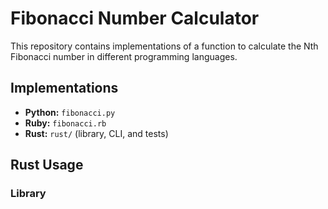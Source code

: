 # Fibonacci Number Calculator

This repository contains implementations of a function to calculate the Nth Fibonacci number in different programming languages.

## Implementations

*   **Python:** `fibonacci.py`
*   **Ruby:** `fibonacci.rb`
*   **Rust:** `rust/` (library, CLI, and tests)

## Rust Usage

### Library


